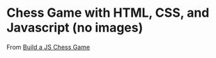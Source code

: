# Chess Game with HTML, CSS, and Javascript (no images)

From [Build a JS Chess Game](https://www.youtube.com/watch?list=TLGGydjUAqll3zIyNTEyMjAyMw&v=Qv0fvm5B0EM)
